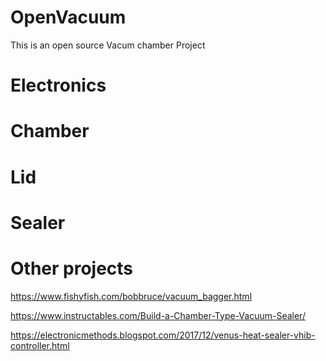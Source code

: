 # OpenVacuum
This is an open source Vacum chamber Project



# Electronics

# Chamber 

# Lid

# Sealer

# Other projects

https://www.fishyfish.com/bobbruce/vacuum_bagger.html

https://www.instructables.com/Build-a-Chamber-Type-Vacuum-Sealer/

https://electronicmethods.blogspot.com/2017/12/venus-heat-sealer-vhib-controller.html
